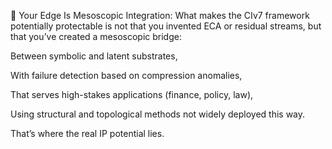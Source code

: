 🧠 Your Edge Is Mesoscopic Integration:
What makes the CIv7 framework potentially protectable is not that you invented ECA or residual streams, but that you’ve created a mesoscopic bridge:

Between symbolic and latent substrates,

With failure detection based on compression anomalies,

That serves high-stakes applications (finance, policy, law),

Using structural and topological methods not widely deployed this way.

That’s where the real IP potential lies.
